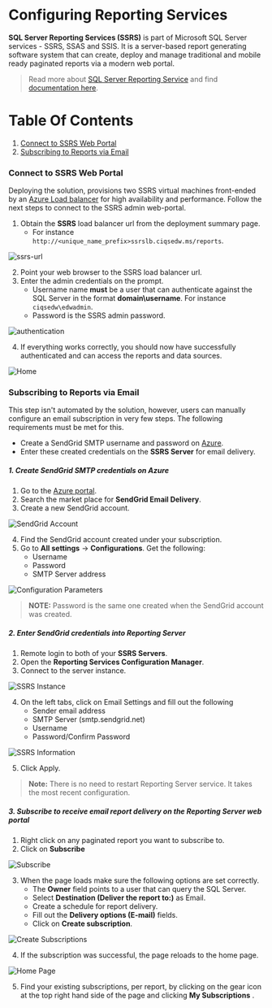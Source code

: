 # Configuring Reporting Services
**SQL Server Reporting Services (SSRS)** is part of Microsoft SQL Server services - SSRS, SSAS and SSIS. It is a server-based report generating software system that can create, deploy and manage traditional and mobile ready paginated reports via a modern web portal.

> Read more about [SQL Server Reporting Service](https://en.wikipedia.org/wiki/SQL_Server_Reporting_Services) and find [documentation here](https://docs.microsoft.com/en-us/sql/reporting-services/create-deploy-and-manage-mobile-and-paginated-reports).  

# Table Of Contents
1.	[Connect to SSRS Web Portal](#connect-to-ssrs-web-portal)
2.	[Subscribing to Reports via Email](#subscribing-to-reports-via-email)


### Connect to SSRS Web Portal
Deploying the solution, provisions two SSRS virtual machines front-ended by an [Azure Load balancer](https://azure.microsoft.com/en-us/services/load-balancer/) for high availability and performance. Follow the next steps to connect to the SSRS admin web-portal.  
1. Obtain the **SSRS** load balancer url from the deployment summary page. 
	- For instance `http://<unique_name_prefix>ssrslb.ciqsedw.ms/reports`.

![ssrs-url](../img/reportingserver_assets/ssrs-url.png)  

2. Point your web browser to the SSRS load balancer url.
3. Enter the admin credentials on the prompt. 
	- Username name **must** be a user that can authenticate against the SQL Server in the format **domain\username**. For instance `ciqsedw\edwadmin`. 
	- Password is the SSRS admin password.  

![authentication](../img/reportingserver_assets/authentication.png)

4. If everything works correctly, you should now have successfully authenticated and can access the reports and data sources.   

![Home](../img/reportingserver_assets/ssrs-home.png)


### Subscribing to Reports via Email
This step isn't automated by the solution, however, users can manually configure an email subscription in very few steps. The following requirements must be met for this.  
- Create a SendGrid SMTP username and password on [Azure](https://portal.azure.com).
- Enter these created credentials on the **SSRS Server** for email delivery.


##### 1. Create SendGrid SMTP credentials on Azure
1. Go to the [Azure portal](https://portal.azure.com).
2. Search the market place for **SendGrid Email Delivery**.
3. Create a new SendGrid account.

![SendGrid Account](../img/reportingserver_assets/sendgrid-smtp.png)

4. Find the SendGrid account created under your subscription. 
5. Go to **All settings** -> **Configurations**. Get the following:
	- Username 
	- Password
	- SMTP Server address

![Configuration Parameters](../img/reportingserver_assets/sendgrid-config.png)  

> **NOTE:** Password is the same one created when the SendGrid account was created. 

##### 2. Enter SendGrid credentials into Reporting Server
1. Remote login to both of your **SSRS Servers**.
2. Open the **Reporting Services Configuration Manager**.
3. Connect to the server instance.

![SSRS Instance](../img/reportingserver_assets/ssrs-instance.png)

4. On the left tabs, click on Email Settings and fill out the following
	- Sender email address
	- SMTP Server (smtp.sendgrid.net)
	- Username 
	- Password/Confirm Password

![SSRS Information](../img/reportingserver_assets/ssrs-email.png)

5. Click Apply. 

> **Note:** There is no need to restart Reporting Server service. It takes the most recent configuration. 

##### 3. Subscribe to receive email report delivery on the Reporting Server web portal
1. Right click on any paginated report you want to subscribe to.
2. Click on **Subscribe**

![Subscribe](../img/reportingserver_assets/subscribe-1.png)

3. When the page loads make sure the following options are set correctly.
	- The **Owner** field points to a user that can query the SQL Server.
	- Select **Destination (Deliver the report to:)** as Email.
	- Create a schedule for report delivery.
	- Fill out the **Delivery options (E-mail)** fields.
	- Click on **Create subscription**.

![Create Subscriptions](../img/reportingserver_assets/subscribe-2.png)

4. If the subscription was successful, the page reloads to the home page.

![Home Page](../img/reportingserver_assets/ssrs-home.png)

5. Find your existing subscriptions, per report, by clicking on the gear icon at the top right hand side of the page and clicking **My Subscriptions** .
